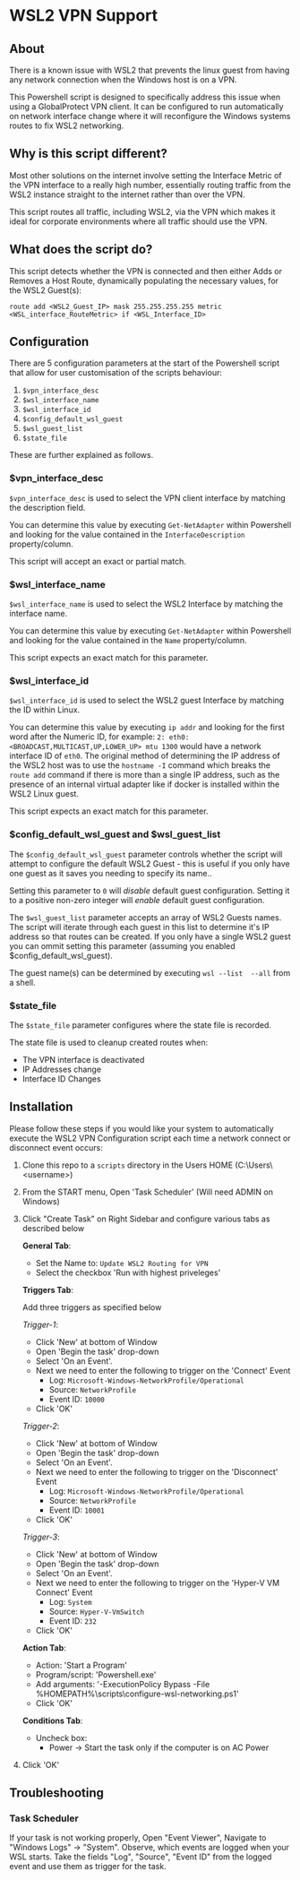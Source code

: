 # WSL2 VPN Support

## About
There is a known issue with WSL2 that prevents the linux guest from having any network
connection when the Windows host is on a VPN.

This Powershell script is designed to specifically address this issue when using a
GlobalProtect VPN client. It can be configured to run automatically on network interface
change where it will reconfigure the Windows systems routes to fix WSL2 networking.

## Why is this script different?

Most other solutions on the internet involve setting the Interface Metric of the VPN
interface to a really high number, essentially routing traffic from the WSL2 instance
straight to the internet rather than over the VPN.

This script routes all traffic, including WSL2, via the VPN which makes it ideal for
corporate environments where all traffic should use the VPN.

## What does the script do?

This script detects whether the VPN is connected and then either Adds or Removes a Host
Route, dynamically populating the necessary values, for the WSL2 Guest(s):

```route add <WSL2_Guest_IP> mask 255.255.255.255 metric <WSL_interface_RouteMetric> if <WSL_Interface_ID>```


## Configuration

There are 5 configuration parameters at the start of the Powershell script that allow for
user customisation of the scripts behaviour:

1. `$vpn_interface_desc`
1. `$wsl_interface_name`
1. `$wsl_interface_id`
1. `$config_default_wsl_guest`
1. `$wsl_guest_list`
1. `$state_file`

These are further explained as follows.

### $vpn_interface_desc

`$vpn_interface_desc` is used to select the VPN client interface by matching the description
field.

You can determine this value by executing `Get-NetAdapter` within Powershell and looking for
the value contained in the `InterfaceDescription` property/column.

This script will accept an exact or partial match.


### $wsl_interface_name

`$wsl_interface_name` is used to select the WSL2 Interface by matching the interface name.

You can determine this value by executing `Get-NetAdapter` within Powershell and looking for
the value contained in the `Name` property/column.

This script expects an exact match for this parameter.


### $wsl_interface_id

`$wsl_interface_id` is used to select the WSL2 guest Interface by matching the ID within Linux.

You can determine this value by executing `ip addr` and looking for the first word
after the Numeric ID, for example: `2: eth0: <BROADCAST,MULTICAST,UP,LOWER_UP> mtu 1300`
would have a network interface ID of `eth0`.  The original method of determining the
IP address of the WSL2 host was to use the `hostname -I` command which breaks the `route add`
command if there is more than a single IP address, such as the presence of an internal virtual
adapter like if docker is installed within the WSL2 Linux guest.

This script expects an exact match for this parameter.


### $config_default_wsl_guest and $wsl_guest_list

The `$config_default_wsl_guest` parameter controls whether the script will attempt to configure
the default WSL2 Guest - this is useful if you only have one guest as it saves you needing to
specify its name..

Setting this parameter to `0` will *disable* default guest configuration. Setting it to a positive
non-zero integer will *enable* default guest configuration.

The `$wsl_guest_list` parameter accepts an array of WSL2 Guests names. The script will iterate
through each guest in this list to determine it's IP address so that routes can be created. If
you only have a single WSL2 guest you can ommit setting this parameter (assuming you enabled
$config_default_wsl_guest).

The guest name(s) can be determined by executing `wsl --list  --all` from a shell.


### $state_file

The `$state_file` parameter configures where the state file is recorded.

The state file is used to cleanup created routes when:

* The VPN interface is deactivated
* IP Addresses change
* Interface ID Changes

## Installation

Please follow these steps if you would like your system to automatically execute the WSL2 VPN
Configuration script each time a network connect or disconnect event occurs:

1. Clone this repo to a `scripts` directory in the Users HOME (C:\\Users\\\<username\>)
1. From the START menu, Open 'Task Scheduler' (Will need ADMIN on Windows)
1. Click "Create Task" on Right Sidebar and configure various tabs as described below

   **General Tab**:

   * Set the Name to: `Update WSL2 Routing for VPN`
   * Select the checkbox 'Run with highest priveleges'

   **Triggers Tab**:

   Add three triggers as specified below

   _Trigger-1_:
   * Click 'New' at bottom of Window
   * Open 'Begin the task' drop-down
   * Select 'On an Event'.
   * Next we need to enter the following to trigger on the 'Connect' Event
      - Log: `Microsoft-Windows-NetworkProfile/Operational`
      - Source: `NetworkProfile`
      - Event ID: `10000`
   * Click 'OK'

   _Trigger-2_:
   * Click 'New' at bottom of Window
   * Open 'Begin the task' drop-down
   * Select 'On an Event'.
   * Next we need to enter the following to trigger on the 'Disconnect' Event
      - Log: `Microsoft-Windows-NetworkProfile/Operational`
      - Source: `NetworkProfile`
      - Event ID: `10001`
   * Click 'OK'

   _Trigger-3_:
   * Click 'New' at bottom of Window
   * Open 'Begin the task' drop-down
   * Select 'On an Event'.
   * Next we need to enter the following to trigger on the 'Hyper-V VM Connect' Event
      - Log: `System`
      - Source: `Hyper-V-VmSwitch`
      - Event ID: `232`
   * Click 'OK'

   **Action Tab**:
   * Action: 'Start a Program'
   * Program/script: 'Powershell.exe'
   * Add arguments: '-ExecutionPolicy Bypass -File %HOMEPATH%\\scripts\\configure-wsl-networking.ps1'
   * Click 'OK'

   **Conditions Tab**:

   * Uncheck box:
     - Power -> Start the task only if the computer is on AC Power

1. Click 'OK'

## Troubleshooting

### Task Scheduler
If your task is not working properly, Open "Event Viewer", Navigate to "Windows Logs" -> "System". Observe, which events are logged when your WSL starts. Take the fields "Log", "Source", "Event ID" from the logged event and use them as trigger for the task.
